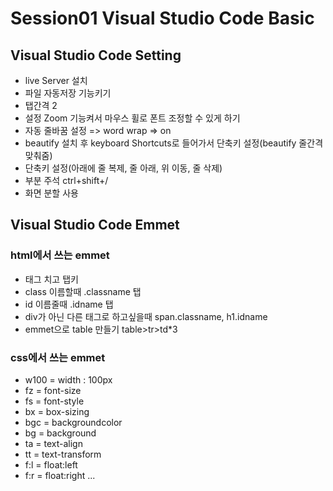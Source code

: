 # Session01 Visual Studio Code Basic 
## Visual Studio Code Setting
- live Server 설치
- 파일 자동저장 기능키기
- 탭간격 2
- 설정 Zoom 기능켜서 마우스 휠로 폰트 조정할 수 있게 하기
- 자동 줄바꿈 설정 => word wrap => on
- beautify 설치 후 keyboard Shortcuts로 들어가서 단축키 설정(beautify 줄간격 맞춰줌)
- 단축키 설정(아래에 줄 복제, 줄 아래, 위 이동, 줄 삭제)
- 부분 주석 ctrl+shift+/
- 화면 분할 사용

## Visual Studio Code Emmet
### html에서 쓰는 emmet
- 태그 치고 탭키
- class 이름할때 .classname 탭
- id 이름줄때 .idname 탭
- div가 아닌 다른 태그로 하고싶을때 span.classname, h1.idname
- emmet으로 table 만들기 table>tr>td*3
### css에서 쓰는 emmet
- w100 = width : 100px
- fz = font-size
- fs = font-style
- bx = box-sizing
- bgc = backgroundcolor
- bg = background
- ta = text-align
- tt = text-transform
- f:l = float:left
- f:r = float:right
...

